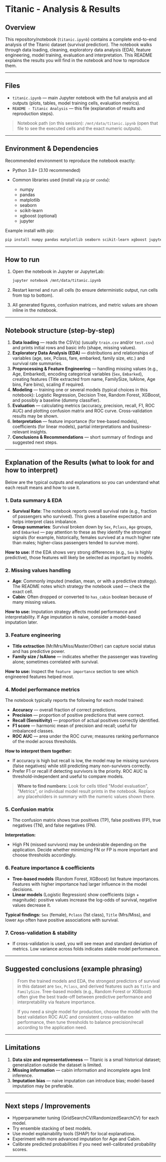 # Titanic - Analysis & Results

## Overview

This repository/notebook (`titanic.ipynb`) contains a complete end-to-end analysis of the Titanic dataset (survival prediction). The notebook walks through data loading, cleaning, exploratory data analysis (EDA), feature engineering, model training, evaluation and interpretation. This README explains the results you will find in the notebook and how to reproduce them.

---

## Files

* `titanic.ipynb` — main Jupyter notebook with the full analysis and all outputs (plots, tables, model training cells, evaluation metrics).
* `README - Titanic Analysis` — this file (explanation of results and reproduction steps).

> Notebook path (on this session): `/mnt/data/titanic.ipynb` (open that file to see the executed cells and the exact numeric outputs).

---

## Environment & Dependencies

Recommended environment to reproduce the notebook exactly:

* Python 3.8+ (3.10 recommended)
* Common libraries used (install via `pip` or `conda`):

  * numpy
  * pandas
  * matplotlib
  * seaborn
  * scikit-learn
  * xgboost (optional)
  * jupyter

Example install with pip:

```bash
pip install numpy pandas matplotlib seaborn scikit-learn xgboost jupyter
```

---

## How to run

1. Open the notebook in Jupyter or JupyterLab:

   ```bash
   jupyter notebook /mnt/data/titanic.ipynb
   ```
2. Restart kernel and run all cells (to ensure deterministic output, run cells from top to bottom).
3. All generated figures, confusion matrices, and metric values are shown inline in the notebook.

---

## Notebook structure (step-by-step)

1. **Data loading** — reads the CSV(s) (usually `train.csv` and/or `test.csv`) and prints initial rows and basic info (shape, missing values).
2. **Exploratory Data Analysis (EDA)** — distributions and relationships of variables (age, sex, Pclass, fare, embarked, family size, etc.) and survival rate summaries.
3. **Preprocessing & Feature Engineering** — handling missing values (e.g., Age, Embarked), encoding categorical variables (`Sex`, `Embarked`), creating features (Title extracted from name, FamilySize, IsAlone, Age bins, Fare bins), scaling if required.
4. **Modeling** — training one or several models (typical choices in this notebook): Logistic Regression, Decision Tree, Random Forest, XGBoost, and possibly a baseline (dummy classifier).
5. **Evaluation** — calculating metrics (accuracy, precision, recall, F1, ROC AUC) and plotting confusion matrix and ROC curve. Cross-validation results may be shown.
6. **Interpretation** — feature importance (for tree-based models), coefficients (for linear models), partial interpretations and business-relevant insights.
7. **Conclusions & Recommendations** — short summary of findings and suggested next steps.

---

## Explanation of the Results (what to look for and how to interpret)

Below are the typical outputs and explanations so you can understand what each result means and how to use it.

### 1. Data summary & EDA

* **Survival Rate**: The notebook reports overall survival rate (e.g., fraction of passengers who survived). This gives a baseline expectation and helps interpret class imbalance.
* **Group summaries**: Survival broken down by `Sex`, `Pclass`, `Age` groups, and `Embarked` — pay attention to these as they identify the strongest signals (for example, historically, females survived at a much higher rate than males; higher-class passengers tended to survive more).

**How to use:** If the EDA shows very strong differences (e.g., `Sex` is highly predictive), those features will likely be selected as important by models.

### 2. Missing values handling

* **Age**: Commonly imputed (median, mean, or with a predictive strategy). The README notes which strategy the notebook used — check the exact cell.
* **Cabin**: Often dropped or converted to `has_cabin` boolean because of many missing values.

**How to use:** Imputation strategy affects model performance and interpretability. If Age imputation is naive, consider a model-based imputation later.

### 3. Feature engineering

* **Title extraction** (Mr/Mrs/Miss/Master/Other) can capture social status and has predictive power.
* **Family size / IsAlone** — indicates whether the passenger was traveling alone; sometimes correlated with survival.

**How to use:** Inspect the `feature importance` section to see which engineered features helped most.

### 4. Model performance metrics

The notebook typically reports the following for each model trained:

* **Accuracy** — overall fraction of correct predictions.
* **Precision** — proportion of positive predictions that were correct.
* **Recall (Sensitivity)** — proportion of actual positives correctly identified.
* **F1 score** — harmonic mean of precision and recall; useful for imbalanced classes.
* **ROC AUC** — area under the ROC curve; measures ranking performance of the model across thresholds.

**How to interpret them together:**

* If accuracy is high but recall is low, the model may be missing survivors (false negatives) while still predicting many non-survivors correctly.
* Prefer F1 or recall if detecting survivors is the priority. ROC AUC is threshold-independent and useful to compare models.

> **Where to find numbers:** Look for cells titled "Model evaluation", "Metrics", or individual model result prints in the notebook. Replace any placeholders in summary with the numeric values shown there.

### 5. Confusion matrix

* The confusion matrix shows true positives (TP), false positives (FP), true negatives (TN), and false negatives (FN).

**Interpretation:**

* High FN (missed survivors) may be undesirable depending on the application. Decide whether minimizing FN or FP is more important and choose thresholds accordingly.

### 6. Feature importance & coefficients

* **Tree-based models** (Random Forest, XGBoost) list feature importances. Features with higher importance had larger influence in the model decisions.
* **Linear models** (Logistic Regression) show coefficients (sign + magnitude): positive values increase the log-odds of survival, negative values decrease it.

**Typical findings:** `Sex` (female), `Pclass` (1st class), `Title` (Mrs/Miss), and lower `Age` often have positive associations with survival.

### 7. Cross-validation & stability

* If cross-validation is used, you will see mean and standard deviation of metrics. Low variance across folds indicates stable model performance.

---

## Suggested conclusions (example phrasing)

> From the trained models and EDA, the strongest predictors of survival in this dataset are `Sex`, `Pclass`, and derived features such as `Title` and `FamilySize`. Tree-based models (e.g., Random Forest or XGBoost) often give the best trade-off between predictive performance and interpretability via feature importance.

> If you need a single model for production, choose the model with the best validation ROC AUC and consistent cross-validation performance, then tune thresholds to balance precision/recall according to the application need.

---

## Limitations

1. **Data size and representativeness** — Titanic is a small historical dataset; generalization outside the dataset is limited.
2. **Missing information** — cabin information and incomplete ages limit inference.
3. **Imputation bias** — naive imputation can introduce bias; model-based imputation may be preferable.

---

## Next steps / Improvements

* Hyperparameter tuning (GridSearchCV/RandomizedSearchCV) for each model.
* Try ensemble stacking of best models.
* Use model explainability tools (SHAP) for local explanations.
* Experiment with more advanced imputation for Age and Cabin.
* Calibrate predicted probabilities if you need well-calibrated probability scores.

---
